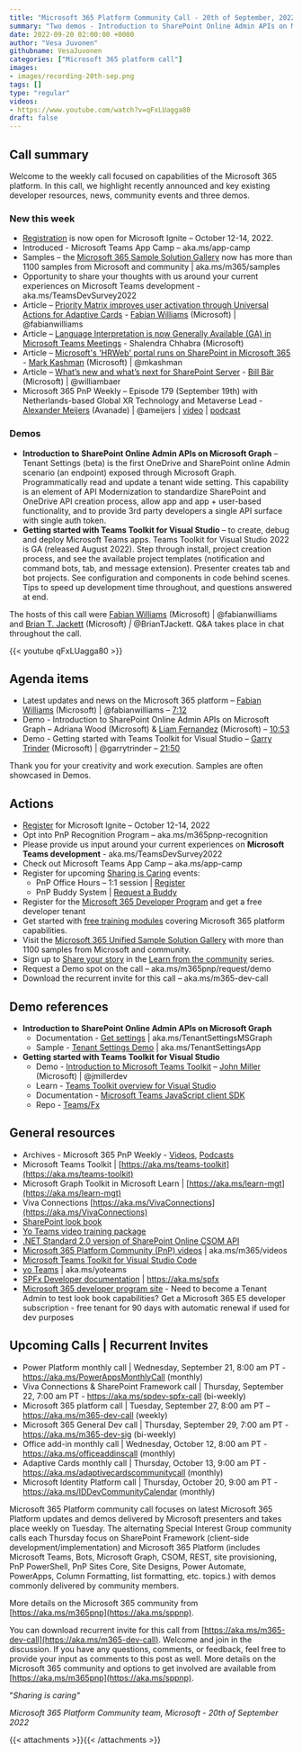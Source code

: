 ```yaml
---
title: "Microsoft 365 Platform Community Call - 20th of September, 2022"
summary: "Two demos - Introduction to SharePoint Online Admin APIs on Microsoft Graph and Getting started with Teams Toolkit for Visual Studio. Registration is now open for Microsoft Ignite – October 12-14, 2022. Delivered 4 articles and PnP Weekly this week."
date: 2022-09-20 02:00:00 +0000
author: "Vesa Juvonen"
githubname: VesaJuvonen
categories: ["Microsoft 365 platform call"]
images:
- images/recording-20th-sep.png
tags: []
type: "regular"
videos:
- https://www.youtube.com/watch?v=qFxLUagga80
draft: false
---
```


## Call summary

Welcome to the weekly call focused on capabilities of the Microsoft 365 platform.  In this call, we highlight recently announced and key existing developer resources, news, community events and three demos.

### New this week

* [Registration](https://ignite.microsoft.com) is now open for Microsoft Ignite – October 12-14, 2022.
* Introduced - Microsoft Teams App Camp – aka.ms/app-camp
* Samples – the [Microsoft 365 Sample Solution Gallery](https://adoption.microsoft.com/sample-solution-gallery) now has more than 1100 samples from Microsoft and community \| aka.ms/m365/samples
* Opportunity to share your thoughts with us around your current experiences on Microsoft Teams development - aka.ms/TeamsDevSurvey2022
* Article – [Priority Matrix improves user activation through Universal Actions for Adaptive Cards](https://devblogs.microsoft.com/microsoft365dev/priority-matrix-improves-user-activation-through-universal-actions-for-adaptive-cards/) - [Fabian Williams](https://twitter.com/fabianwilliams) (Microsoft) \| @fabianwilliams
* Article – [Language Interpretation is now Generally Available (GA) in Microsoft Teams Meetings](https://techcommunity.microsoft.com/t5/microsoft-teams-blog/language-interpretation-is-now-generally-available-ga-in/ba-p/3628382) - Shalendra Chhabra (Microsoft)
* Article – [Microsoft's 'HRWeb' portal runs on SharePoint in Microsoft 365](https://techcommunity.microsoft.com/t5/microsoft-sharepoint-blog/microsoft-s-hrweb-portal-runs-on-sharepoint-in-microsoft-365/ba-p/3627806) - [Mark Kashman](https://twitter.com/mkashman) (Microsoft) \| @mkashman
* Article – [What’s new and what’s next for SharePoint Server](https://techcommunity.microsoft.com/t5/microsoft-sharepoint-blog/what-s-new-and-what-s-next-for-sharepoint-server/ba-p/3627729) - [Bill Bär](https://twitter.com/williambaer) (Microsoft) \| @williambaer
* Microsoft 365 PnP Weekly – Episode 179 (September 19th) with Netherlands-based Global XR Technology and Metaverse Lead - [Alexander Meijers](https://twitter.com/ameijers) (Avanade) \| @ameijers \| [video](https://pnp.github.io/blog/microsoft-365-pnp-weekly/episode-179/) \| [podcast](https://www.podbean.com/media/share/pb-eg6q3-12c9f42)

### Demos

* **Introduction to SharePoint Online Admin APIs on Microsoft Graph** – Tenant Settings (beta) is the first OneDrive and SharePoint online Admin scenario (an endpoint) exposed through Microsoft Graph. Programmatically read and update a tenant wide setting. This capability is an element of API Modernization to standardize SharePoint and OneDrive API creation process, allow app and app + user-based functionality, and to provide 3rd party developers a single API surface with single auth token.
* **Getting started with Teams Toolkit for Visual Studio** – to create, debug and deploy Microsoft Teams apps. Teams Toolkit for Visual Studio 2022 is GA (released August 2022). Step through install, project creation process, and see the available project templates (notification and command bots, tab, and message extension). Presenter creates tab and bot projects. See configuration and components in code behind scenes. Tips to speed up development time throughout, and questions answered at end.

The hosts of this call were [Fabian Williams](https://twitter.com/fabianwilliams) (Microsoft) \| @fabianwilliams and [Brian T. Jackett](https://twitter.com/BrianTJackett) (Microsoft) *\|* @BrianTJackett. Q&A takes place in chat throughout the call.

{{< youtube qFxLUagga80 >}}

## Agenda items

* Latest updates and news on the Microsoft 365 platform – [Fabian Williams](https://twitter.com/fabianwilliams) (Microsoft) \| @fabianwilliams – [7:12](https://youtu.be/qFxLUagga80?t=432)
* Demo - Introduction to SharePoint Online Admin APIs on Microsoft Graph – Adriana Wood (Microsoft) & [Liam Fernandez](https://www.linkedin.com/in/liamdf) (Microsoft) – [10:53](https://youtu.be/qFxLUagga80?t=653)
* Demo - Getting started with Teams Toolkit for Visual Studio – [Garry Trinder](https://twitter.com/garrytrinder) (Microsoft) \| @garrytrinder – [21:50](https://youtu.be/qFxLUagga80?t=1310)

Thank you for your creativity and work execution. Samples are often showcased in Demos.

## Actions

* [Register](https://ignite.microsoft.com) for Microsoft Ignite – October 12-14, 2022
* Opt into PnP Recognition Program – aka.ms/m365pnp-recognition
* Please provide us input around your current experiences on **Microsoft Teams development** - aka.ms/TeamsDevSurvey2022
* Check out Microsoft Teams App Camp – aka.ms/app-camp
* Register for upcoming [Sharing is Caring](https://pnp.github.io/sharing-is-caring/) events:
    * PnP Office Hours – 1:1 session \| [Register](https://outlook.office365.com/owa/calendar/PnPSharingisCaring@warner.digital/bookings/)
    * PnP Buddy System \| [Request a Buddy](https://forms.office.com/Pages/ResponsePage.aspx?id=KtIy2vgLW0SOgZbwvQuRaXDXyCl9DkBHq4A2OG7uLpdUMjRRUVg4NElZUUJLTEY1TVVSVDJFRFpLRS4u)
* Register for the [Microsoft 365 Developer Program](https://aka.ms/m365/devprogram) and get a free developer tenant
* Get started with [free training modules](https://aka.ms/m365/dev/learn) covering Microsoft 365 platform capabilities.
* Visit the [Microsoft 365 Unified Sample Solution Gallery](https://adoption.microsoft.com/sample-solution-gallery) with more than 1100 samples from Microsoft and community.
* Sign up to [Share your story](https://aka.ms/share-your-story) in the [Learn from the community](https://aka.ms/LearnFromTheCommunity/ThisWeek) series.
* Request a Demo spot on the call – aka.ms/m365pnp/request/demo
* Download the recurrent invite for this call – aka.ms/m365-dev-call

## Demo references

* **Introduction to SharePoint Online Admin APIs on Microsoft Graph**
    * Documentation - [Get settings](https://learn.microsoft.com/graph/api/tenantadmin-settings-get) \| aka.ms/TenantSettingsMSGraph
    * Sample - [Tenant Settings Demo](https://github.com/liamfernandez/MsGraphBeta-TenantSettings-Demo) \| aka.ms/TenantSettingsApp
* **Getting started with Teams Toolkit for Visual Studio**
    * Demo - [Introduction to Microsoft Teams Toolkit](https://youtu.be/DF7rR0TxcZ4?t=1597) – [John Miller](https://twitter.com/jmillerdev) (Microsoft) \| @jmillerdev
    * Learn - [Teams Toolkit overview for Visual Studio](https://learn.microsoft.com/microsoftteams/platform/toolkit/teams-toolkit-overview-visual-studio)
    * Documentation - [Microsoft Teams JavaScript client SDK](https://learn.microsoft.com/javascript/api/overview/msteams-client)
    * Repo - [Teams/Fx](https://github.com/OfficeDev/TeamsFx)

## General resources

* Archives - Microsoft 365 PnP Weekly - [Videos](https://www.youtube.com/playlist?list=PLR9nK3mnD-OVYI-St_CBiFfuL4CZbBpkC), [Podcasts](https://pnpweekly.podbean.com/)
* Microsoft Teams Toolkit | [https://aka.ms/teams-toolkit](https://aka.ms/teams-toolkit)
* Microsoft Graph Toolkit in Microsoft Learn | [https://aka.ms/learn-mgt](https://aka.ms/learn-mgt)
* Viva Connections [https://aka.ms/VivaConnections](https://aka.ms/VivaConnections)
* [SharePoint look book](https://lookbook.microsoft.com/?WT.mc_id=m365-24198-cxa)
* [Yo Teams video training package](https://aka.ms/yoteams-training)
* [.NET Standard 2.0 version of SharePoint Online CSOM API](https://developer.microsoft.com/microsoft-365/blogs/net-standard-version-of-sharepoint-online-csom-apis?WT.mc_id=m365-24198-cxa)
* [Microsoft 365 Platform Community (PnP) videos](https://aka.ms/m365/videos) | aka.ms/m365/videos
* [Microsoft Teams Toolkit for Visual Studio Code](https://marketplace.visualstudio.com/items?itemName=TeamsDevApp.ms-teams-vscode-extension)
* [yo Teams](https://aka.ms/yoteams) | aka.ms/yoteams
* [SPFx Developer documentation](https://aka.ms/spfx) | <https://aka.ms/spfx>
* [Microsoft 365 developer program site](https://developer.microsoft.com/office/dev-program?WT.mc_id=m365-24198-cxa) - Need to become a Tenant Admin to test look book capabilities? Get a Microsoft 365 E5 developer subscription - free tenant for 90 days with automatic renewal if used for dev purposes

## Upcoming Calls | Recurrent Invites

* Power Platform monthly call \| Wednesday, September 21, 8:00 am PT - <https://aka.ms/PowerAppsMonthlyCall> (monthly)
* Viva Connections & SharePoint Framework call \| Thursday, September 22, 7:00 am PT - <https://aka.ms/spdev-spfx-call> (bi-weekly)
* Microsoft 365 platform call \| Tuesday, September 27, 8:00 am PT – <https://aka.ms/m365-dev-call> (weekly)
* Microsoft 365 General Dev call \| Thursday, September 29, 7:00 am PT - <https://aka.ms/m365-dev-sig> (bi-weekly)
* Office add-in monthly call \| Wednesday, October 12, 8:00 am PT - <https://aka.ms/officeaddinscall> (monthly)
* Adaptive Cards monthly call \| Thursday, October 13, 9:00 am PT - <https://aka.ms/adaptivecardscommunitycall> (monthly)
* Microsoft Identity Platform call \| Thursday, October 20, 9:00 am PT - <https://aka.ms/IDDevCommunityCalendar> (monthly)

Microsoft 365 Platform community call focuses on latest Microsoft 365 Platform updates and demos delivered by Microsoft presenters and takes place weekly on Tuesday.  The alternating Special Interest Group community calls each Thursday focus on SharePoint Framework (client-side development/implementation) and Microsoft 365 Platform (includes Microsoft Teams, Bots, Microsoft Graph, CSOM, REST, site provisioning, PnP PowerShell, PnP Sites Core, Site Designs, Power Automate, PowerApps, Column Formatting, list formatting, etc. topics.) with demos commonly delivered by community members.

More details on the Microsoft 365 community from [https://aka.ms/m365pnp](https://aka.ms/sppnp).

You can download recurrent invite for this call from [https://aka.ms/m365-dev-call](https://aka.ms/m365-dev-call).  Welcome and join in the discussion. If you have any questions, comments, or feedback, feel free to provide your input as comments to this post as well. More details on the Microsoft 365 community and options to get involved are available from [https://aka.ms/m365pnp](https://aka.ms/sppnp).


&quot;_Sharing is caring&quot;_

*Microsoft 365 Platform Community team, Microsoft - 20th of September 2022*

{{< attachments >}}{{< /attachments >}}
